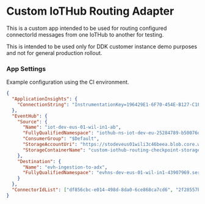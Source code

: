 # Custom IoTHub Routing Adapter

This is a custom app intended to be used for routing configured connectorId messages from one IoTHub to another for testing.

This is intended to be used only for DDK customer instance demo purposes and not for general production rollout.

### App Settings

Example configuration using the CI environment.

```json
{
  "ApplicationInsights": {
    "ConnectionString": "InstrumentationKey=196429E1-6F70-454E-B127-C1FDFEE6D365"
  },
  "EventHub": {
    "Source": {
      "Name": "iot-dev-eus-01-wil-in1-ab",
      "FullyQualifiedNamespace": "iothub-ns-iot-dev-eu-25284789-b50076d087.servicebus.windows.net",
      "ConsumerGroup": "$Default",
      "StorageAccountUri": "https://stodeveus01wili3c46beea.blob.core.windows.net",
      "StorageContainerName": "custom-iothub-routing-checkpoint-storage"
    },
    "Destination": {
      "Name": "evh-ingestion-to-adx",
      "FullyQualifiedNamespace": "evhns-dev-eus-01-wil-in1-43907969.servicebus.windows.net"
    }
  },
  "ConnectorIdList": ["df856cbc-e014-498d-8da0-6ce868ca7cd6", "2f28557b-e3bd-40ce-806f-5b263cecda97"]
}
```





